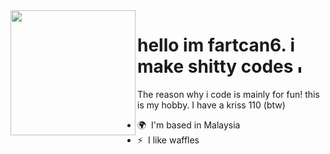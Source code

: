 <img align="left" width="200" src="https://static.wikia.nocookie.net/rfti/images/f/f3/Michael.png/revision/latest?cb=20221113071744">

# hello im fartcan6. i make shitty codes <img src="https://github.com/fartcan6/fartcan6/assets/121769974/a6a400fb-e92a-4101-a6b4-809dc562e432" alt="Image" width="15">
 
The reason why i code is mainly for fun! this is my hobby. I have a kriss 110 (btw)

* 🌍  I'm based in Malaysia
* ⚡  I like waffles
